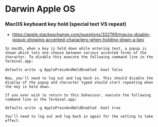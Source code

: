 # Darwin Apple OS

### MacOS keyboard key hold (special text VS repeat)

- https://apple.stackexchange.com/questions/332769/macos-disable-popup-showing-accented-characters-when-holding-down-a-key

```
In macOS, when a key is held down while entering text, a popup is shown which lets one choose between various accented forms of the character. To disable this execute the following command line in the Terminal.app:

defaults write -g ApplePressAndHoldEnabled -bool false

Now, you'll need to log out and log back in. This should disable the display of the popup and character typed should start repeating when the key is held down.

If you ever wish to return to this behaviour, execute the following command line in the Terminal.app:

defaults write -g ApplePressAndHoldEnabled -bool true

You'll need to log out and log back in again for the setting to take effect.
```
